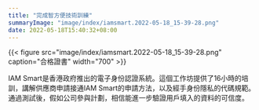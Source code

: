 ```yaml
---
title: "完成智方便技術訓練"
summaryImage: "image/index/iamsmart.2022-05-18_15-39-28.png"
date: 2022-05-18T15:40:32+08:00
---
```


{{< figure src="image/index/iamsmart.2022-05-18_15-39-28.png" caption="合格證書" width="700" >}}

IAM Smart是香港政府推出的電子身份認證系統。這個工作坊提供了16小時的培訓，講解供應商申請接通IAM Smart的申請方法，以及經手身份隱私的代碼規範。通過測試後，假如公司參與計劃，相信能進一步驗證用戶填入的資料的可信度。
